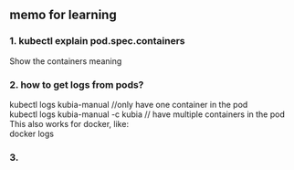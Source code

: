 ## memo for learning

### 1. kubectl explain pod.spec.containers <br>
Show the containers meaning

### 2. how to get logs from pods? 
kubectl logs kubia-manual //only have one container in the pod<br>
kubectl logs kubia-manual -c kubia  // have multiple containers in the pod <br>
This also works for docker, like:<br>
docker logs <container id>

### 3. 



